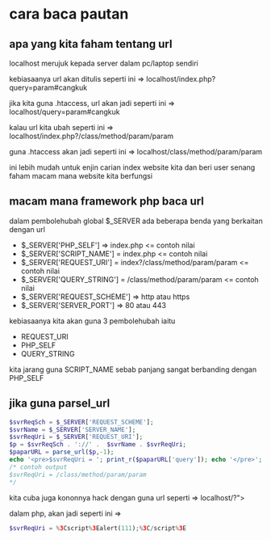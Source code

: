 # cara baca pautan

## apa yang kita faham tentang url
localhost merujuk kepada server dalam pc/laptop sendiri

kebiasaanya url akan ditulis seperti ini => localhost/index.php?query=param#cangkuk

jika kita guna .htaccess, url akan jadi seperti ini => localhost/query=param#cangkuk

kalau url kita ubah seperti ini => localhost/index.php?/class/method/param/param

guna .htaccess akan jadi seperti ini => localhost/class/method/param/param

ini lebih mudah untuk enjin carian index website kita dan beri user senang faham macam mana website kita berfungsi

## macam mana framework php baca url

dalam pembolehubah global $_SERVER ada beberapa benda yang berkaitan dengan url

* $_SERVER['PHP_SELF'] => index.php <= contoh nilai 
* $_SERVER['SCRIPT_NAME'] = index.php <= contoh nilai 
* $_SERVER['REQUEST_URI'] = index?/class/method/param/param  <= contoh nilai 
* $_SERVER['QUERY_STRING'] = /class/method/param/param  <= contoh nilai 
* $_SERVER['REQUEST_SCHEME'] => http atau https
* $_SERVER['SERVER_PORT'] => 80 atau 443

kebiasaanya kita akan guna 3 pembolehubah iaitu 
* REQUEST_URI
* PHP_SELF
* QUERY_STRING

kita jarang guna SCRIPT_NAME sebab panjang sangat berbanding dengan PHP_SELF

## jika guna parsel_url
```php
$svrReqSch = $_SERVER['REQUEST_SCHEME'];
$svrName = $_SERVER['SERVER_NAME'];
$svrReqUri = $_SERVER['REQUEST_URI'];
$p = $svrReqSch . '://' .  $svrName . $svrReqUri;
$paparURL = parse_url($p,-1);
echo '<pre>$svrReqUri = '; print_r($paparURL['query']); echo '</pre>';
/* contoh output 
$svrReqUri = /class/method/param/param
*/
```

kita cuba juga kononnya hack dengan guna url seperti => localhost/?"><script>alert(111);</script>

dalam php, akan jadi seperti ini => 
```php
$svrReqUri = %3Cscript%3Ealert(111);%3C/script%3E
```
